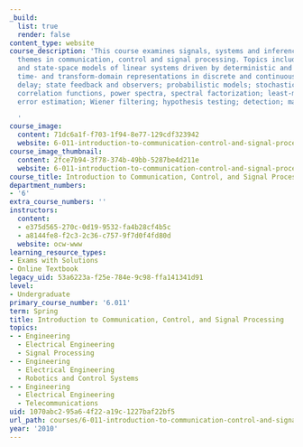```yaml
---
_build:
  list: true
  render: false
content_type: website
course_description: 'This course examines signals, systems and inference as unifying
  themes in communication, control and signal processing. Topics include input-output
  and state-space models of linear systems driven by deterministic and random signals;
  time- and transform-domain representations in discrete and continuous time; group
  delay; state feedback and observers; probabilistic models; stochastic processes,
  correlation functions, power spectra, spectral factorization; least-mean square
  error estimation; Wiener filtering; hypothesis testing; detection; matched filters.

  '
course_image:
  content: 71dc6a1f-f703-1f94-8e77-129cdf323942
  website: 6-011-introduction-to-communication-control-and-signal-processing-spring-2010
course_image_thumbnail:
  content: 2fce7b94-3f78-374b-49bb-5287be4d211e
  website: 6-011-introduction-to-communication-control-and-signal-processing-spring-2010
course_title: Introduction to Communication, Control, and Signal Processing
department_numbers:
- '6'
extra_course_numbers: ''
instructors:
  content:
  - e375d565-270c-0d19-9532-fa4b28cf4b5c
  - a8144fe8-f2c3-2c36-c757-9f7d0f4fd80d
  website: ocw-www
learning_resource_types:
- Exams with Solutions
- Online Textbook
legacy_uid: 53a6223a-f25e-784e-9c98-ffa141341d91
level:
- Undergraduate
primary_course_number: '6.011'
term: Spring
title: Introduction to Communication, Control, and Signal Processing
topics:
- - Engineering
  - Electrical Engineering
  - Signal Processing
- - Engineering
  - Electrical Engineering
  - Robotics and Control Systems
- - Engineering
  - Electrical Engineering
  - Telecommunications
uid: 1070abc2-95a6-4f22-a19c-1227baf22bf5
url_path: courses/6-011-introduction-to-communication-control-and-signal-processing-spring-2010
year: '2010'
---
```

